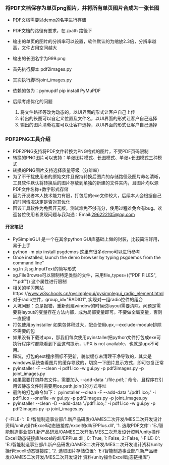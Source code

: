 ### 将PDF文档保存为单页png图片，并将所有单页图片合成为一张长图

- PDF文档需要以demo的名字进行存储
- PDF文档的路径有要求，在./path 路径下
- 输出的单页的图片的分辨率可以设置，软件默认的为缩放2.3倍，分辨率越高，文件占用空间越大
- 输出的长图名字为999.png
- 首先执行脚本 pdf2images.py
- 其次执行脚本joint_images.py
- 依赖的包为：pymupdf  pip install PyMuPDF

- 后续考虑优化的问题
    1. 将文件路径等改为动态的，以UI界面的形式让客户自己上传
    2. 转出的长图可以自定义位置及文件名，以UI界面的形式让客户自己选择
    3. 输出的图片清晰程度可以让客户选择，以UI界面的形式让客户自己选择



### PDF2PNG工具介绍
- PDF2PNG支持将PDF文件转换为PNG格式的图片，不受PDF页码限制
- 转换的PNG图片可以支持：单张图片模式、长图模式、单张+长图模式三种模式
- 转换的PNG图片支持选择质量等级（分辨率）
- 为了不干扰使用者的原始文件且保持转换后图片的存储路径及图片命名清晰，工具软件默认将转换后的图片存放到单独的新建的文件夹内，且图片均以源PDF文件名称+数字形式存储
- 因为开发者本人技术能力有限，打包后的exe文件较大，后续本人会根据自己的时间情况决定是否对其优化
- 因该工具软件为免费开元版，测试难免不够充分，使用过程难免会有bug。欢迎各位使用者发现问题与我沟通：Email:296222105@qq.com




#### 开发笔记
- PySimpleGUI 是一个在其余python GUI库基础上做的封装，比较简洁好用，易于上手
- python -m pip install psgdemos 这里有很多demo可以进行参考
- Once installed, launch the demo browser by typing psgdemos from the command line"
- sg.In 为sg.InputText的简写形式
- sg.FileBrowse可以限制特定类型的文件，采用file_types=(("PDF FILES", "*.pdf")) 这个属性进行限制
- 相关的学习网站https://www.w3schools.cn/pysimplegui/pysimplegui_radio_element.html
- 对于radio控件，group_id="RADIO1",  实现对一组radio控件的组合
- 入坑问题：总是报错，重新创建window的时候说layout需要清除。问题是需要将layout的变量存在方法内部，成为局部变量即可。不要做全局变量，否则一直报错
- 打包使用pyinstaller 如果包体积过大，配合使用upx,--exclude-module排除不需要的包
- 如果没有下载过upx，那我们每次使用pyinstaller把python文件打包成exe可执行程序时都能看到下面这句提示，UPX is not available，也就是upx不可用。
- 踩坑，打包的ext程序图标不更新，貌似缓存未清理干净导致的，其实是windows系统查看图片的缓存导致的，切换一下图片显示方式，即可恢复正常
- pyinstaller -F --clean -i pdf1.ico -w gui.py -p pdf2images.py -p joint_images.py
- 如果需要打包静态文件，需要加入 --add-data './file.pdf;.' 命令，且程序在引用该静态文件时需要用os.path.join()的方式寻址
- 最终的打包命令如下： pyinstaller --clean -F --add-data './pdf1.ico;.' -i pdf1.ico --onefile -w gui.py -p pdf2images.py -p joint_images.py
- pyinstaller --clean -D --add-data './pdf1.ico;.' -i pdf1.ico -w gui.py -p pdf2images.py -p joint_images.py


{'-FILE-': 'E:/智能制造事业部/1.新产品研发/0AMES二次开发/MES二次开发设计资料/unity操作Excell动态链接库/excel的dll/EPPlus.dll', '1. 选取PDF文件': 'E:/智能制造事业部/1.新产品研发/0AMES二次开发/MES二次开发设计资料/unity操作Excell动态链接库/excel的dll/EPPlus.dll', 0: True, 1: False, 2: False, '-FILE-0': 'E:/智能制造事业部/1.新产品研发/0AMES二次开发/MES二次开发设计资料/unity操作Excell动态链接库', '2. 选取图片存储位置': 'E:/智能制造事业部/1.新产品研发/0AMES二次开发/MES二次开发设计 资料/unity操作Excell动态链接库'}